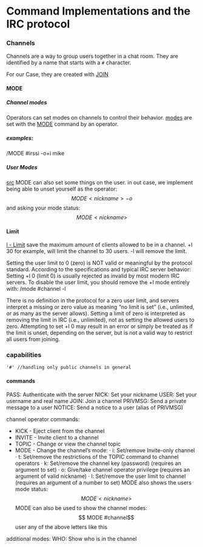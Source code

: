 # Command Implementations and the IRC protocol

### Channels

Channels are a way to group users together in a chat room. They are identified by a name that starts with a `#` character.

For our Case, they are created with [JOIN](https://modern.ircdocs.horse/#join-message)

#### MODE

##### Channel modes

Operators can set modes on channels to control their behavior.
[modes](https://modern.ircdocs.horse/#channel-modes) are set with the [MODE](https://modern.ircdocs.horse/#mode-message) command by an operator.

##### examples:
/MODE #irssi -o+i mike

##### User Modes

[src](https://github.com/grawity/irc-docs/blob/master/misc/irc-documentation-jilles/client%20protocol.txt)
MODE can also set some things on the user. in out case, we implement being able to unset yourself as the operator:
$$ MODE <nickname> -o$$
and asking your mode status:
$$ MODE <nickname>$$

#### Limit
[l - Limit](https://www.afternet.org/help/irc/modes) save the maximum amount of clients allowed to be in a channel.
+l 30 for example, will limit the channel to 30 users.
-l will remove the limit.

Setting the user limit to 0 (zero) is NOT valid or meaningful by the protocol standard. According to the specifications and typical IRC server behavior:
    Setting +l 0 (limit 0) is usually rejected as invalid by most modern IRC servers.
    To disable the user limit, you should remove the +l mode entirely with:
/mode #channel -l

There is no definition in the protocol for a zero user limit, and servers interpret a missing or zero value as meaning “no limit is set” (i.e., unlimited, or as many as the server allows).
    Setting a limit of zero is interpreted as removing the limit in IRC (i.e., unlimited), not as setting the allowed users to zero.
    Attempting to set +l 0 may result in an error or simply be treated as if the limit is unset, depending on the server, but is not a valid way to restrict all users from joining.

### capabilities

	'#' //handling only public channels in general

#### commands

PASS: Authenticate with the server
NICK: Set your nickname
USER: Set your username and real name
JOIN: Join a channel
PRIVMSG: Send a private message to a user
NOTICE: Send a notice to a user (alias of PRIVMSG)

channel operator commands:
- KICK - Eject client from the channel
- INVITE - Invite client to a channel
- TOPIC - Change or view the channel topic
- MODE - Change the channel’s mode:
· i: Set/remove Invite-only channel
· t: Set/remove the restrictions of the TOPIC command to channel operators
· k: Set/remove the channel key (password) (requires an argument to set)
· o: Give/take channel operator privilege (requires an argument of valid nickname)
· l: Set/remove the user limit to channel (requires an argument of a number to set)
MODE also shows the users mode status:
$$ MODE <nickname>$$
MODE can also be used to show the channel modes:
$$ MODE #channel$$
user any of the above letters like this 

additional modes:
WHO: Show who is in the channel

